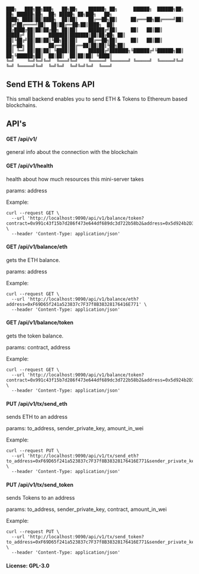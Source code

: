 ~~~~
███╗   ███╗██╗███╗   ██╗██╗    ██████╗ ██╗      ██████╗  ██████╗██╗  ██╗ ██████╗██╗  ██╗ █████╗ ██╗███╗   ██╗
████╗ ████║██║████╗  ██║██║    ██╔══██╗██║     ██╔═══██╗██╔════╝██║ ██╔╝██╔════╝██║  ██║██╔══██╗██║████╗  ██║
██╔████╔██║██║██╔██╗ ██║██║    ██████╔╝██║     ██║   ██║██║     █████╔╝ ██║     ███████║███████║██║██╔██╗ ██║
██║╚██╔╝██║██║██║╚██╗██║██║    ██╔══██╗██║     ██║   ██║██║     ██╔═██╗ ██║     ██╔══██║██╔══██║██║██║╚██╗██║
██║ ╚═╝ ██║██║██║ ╚████║██║    ██████╔╝███████╗╚██████╔╝╚██████╗██║  ██╗╚██████╗██║  ██║██║  ██║██║██║ ╚████║
╚═╝     ╚═╝╚═╝╚═╝  ╚═══╝╚═╝    ╚═════╝ ╚══════╝ ╚═════╝  ╚═════╝╚═╝  ╚═╝ ╚═════╝╚═╝  ╚═╝╚═╝  ╚═╝╚═╝╚═╝  ╚═══╝
~~~~

## Send ETH & Tokens API

This small backend enables you to send ETH & Tokens to Ethereum based blockchains.

## API's

#### GET    /api/v1/
general info about the connection with the blockchain

#### GET    /api/v1/health
health about how much resources this mini-server takes

params: address

Example:
~~~~
curl --request GET \
  --url 'http://localhost:9090/api/v1/balance/token?contract=0x991c43f15b7d286f473e644df689dc3d722b58b2&address=0x5d924b2D34643B4Eb7D4291fDcb07236963f040f' \
  --header 'Content-Type: application/json'
~~~~


#### GET    /api/v1/balance/eth
gets the ETH balance.

params: address

Example:
~~~~
curl --request GET \
  --url 'http://localhost:9090/api/v1/balance/eth?address=0xF69D65f241a523837c7F37f8B38328176416E771' \
  --header 'Content-Type: application/json'
~~~~

#### GET    /api/v1/balance/token
gets the token balance.

params: contract, address

Example:
~~~~
curl --request GET \
  --url 'http://localhost:9090/api/v1/balance/token?contract=0x991c43f15b7d286f473e644df689dc3d722b58b2&address=0x5d924b2D34643B4Eb7D4291fDcb07236963f040f' \
  --header 'Content-Type: application/json'
~~~~

#### PUT    /api/v1/tx/send_eth
sends ETH to an address

params: to_address, sender_private_key, amount_in_wei

Example:
~~~~
curl --request PUT \
  --url 'http://localhost:9090/api/v1/tx/send_eth?to_address=0xF69D65f241a523837c7F37f8B38328176416E771&sender_private_key=908550C596A682C500FE1013EB3CEB5A8421FC62D6FF1F81CCDFEDD69768E560&amount_in_wei=100000000000000000' \
  --header 'Content-Type: application/json'
~~~~

#### PUT    /api/v1/tx/send_token
sends Tokens to an address

params: to_address, sender_private_key, contract, amount_in_wei

Example:
~~~~
curl --request PUT \
  --url 'http://localhost:9090/api/v1/tx/send_token?to_address=0xF69D65f241a523837c7F37f8B38328176416E771&sender_private_key=908550C596A682C500FE1013EB3CEB5A8421FC62D6FF1F81CCDFEDD69768E560&contract=0x991c43f15b7d286f473e644df689dc3d722b58b2&amount_in_wei=1000000000000000000' \
  --header 'Content-Type: application/json'
~~~~

#### License: GPL-3.0
